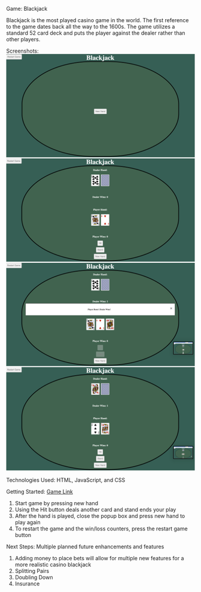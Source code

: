 Game: Blackjack

Blackjack is the most played casino game in the world. The first reference to the game dates back all the way to the 1600s. The game utilizes a standard 52 card deck and puts the player against the dealer rather than other players. 

Screenshots:
![Start Game Screen](css/game-images/img1.png)
![Main Game Screen](css/game-images/img2.png)
![Popup Win/Loss Screen](css/game-images/img3.png)
![New Hand Screen](css/game-images/img5.png)

Technologies Used: HTML, JavaScript, and CSS

Getting Started: 
[Game Link](https://lqy57.github.io/project1/)
1. Start game by pressing new hand
2. Using the Hit button deals another card and stand ends your play
3. After the hand is played, close the popup box and press new hand to play again
4. To restart the game and the win/loss counters, press the restart game button

Next Steps:
Multiple planned future enhancements and features
1. Adding money to place bets will allow for multiple new features for a more realistic casino blackjack
2. Splitting Pairs
3. Doubling Down
4. Insurance 


